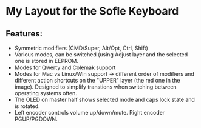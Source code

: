 <!-- ![SofleKeyboard default keymap](https://github.com/josefadamcik/SofleKeyboard/raw/master/Images/soflekeyboard.png) -->
<!-- ![SofleKeyboard adjust layer](https://github.com/josefadamcik/SofleKeyboard/raw/master/Images/soflekeyboard_layout_adjust.png) -->
<!-- Layout in [Keyboard Layout Editor](http://www.keyboard-layout-editor.com/#/gists/76efb423a46cbbea75465cb468eef7ff) and [adjust layer](http://www.keyboard-layout-editor.com/#/gists/4bcf66f922cfd54da20ba04905d56bd4) -->

# My Layout for the Sofle Keyboard

## Features:

-   Symmetric modifiers (CMD/Super, Alt/Opt, Ctrl, Shift)
-   Various modes, can be switched (using Adjust layer and the selected one is stored in EEPROM.
-   Modes for Qwerty and Colemak support
-   Modes for Mac vs Linux/Win support -> different order of modifiers and different action shortcuts on the "UPPER" layer (the red one in the image). Designed to simplify transtions when switching between operating systems often.
-   The OLED on master half shows selected mode and caps lock state and is rotated.
-   Left encoder controls volume up/down/mute. Right encoder PGUP/PGDOWN.
